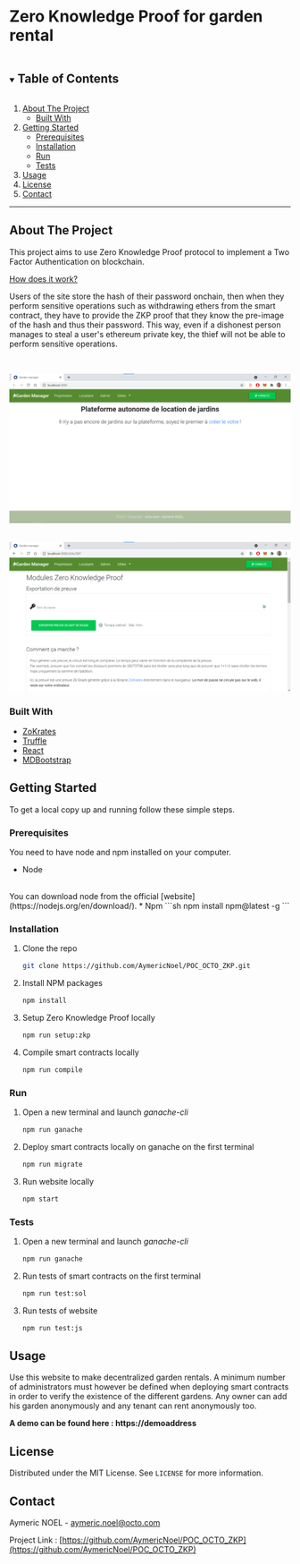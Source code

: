 # Zero Knowledge Proof for garden rental

<details open="open">
  <summary><h2 style="display: inline-block">Table of Contents</h2></summary>
  <ol>
    <li>
      <a href="#about-the-project">About The Project</a>
      <ul>
        <li><a href="#built-with">Built With</a></li>
      </ul>
    </li>
    <li>
      <a href="#getting-started">Getting Started</a>
      <ul>
        <li><a href="#prerequisites">Prerequisites</a></li>
        <li><a href="#installation">Installation</a></li>
        <li><a href="#run">Run</a></li>
        <li><a href="#tests">Tests</a></li>
      </ul>
    </li>
    <li><a href="#usage">Usage</a></li>
    <li><a href="#license">License</a></li>
    <li><a href="#contact">Contact</a></li>
  </ol>
</details>



____
## About The Project


This project aims to use Zero Knowledge Proof protocol to implement a Two Factor Authentication on blockchain.

<u>How does it work?</u>

Users of the site store the hash of their password onchain, then when they perform sensitive operations such as withdrawing ethers from the smart contract, they have to provide the ZKP proof that they know the pre-image of the hash and thus their password.
This way, even if a dishonest person manages to steal a user's ethereum private key, the thief will not be able to perform sensitive operations.

<br/>

![HomePage](./public/homepage.png)
<br/><br/>

![websiteProof](./public/websiteProof.png)

### Built With

* [ZoKrates](https://github.com/Zokrates/ZoKrates)
* [Truffle](https://www.trufflesuite.com/truffle)
* [React](https://fr.reactjs.org/)
* [MDBootstrap](https://mdbootstrap.com/docs/react/)



## Getting Started

To get a local copy up and running follow these simple steps.

### Prerequisites

You need to have node and npm installed on your computer.
* Node
<br/>
You can download node from the official [website](https://nodejs.org/en/download/).
* Npm
  ```sh
  npm install npm@latest -g
  ```

### Installation

1. Clone the repo
   ```sh
   git clone https://github.com/AymericNoel/POC_OCTO_ZKP.git
   ```
2. Install NPM packages
   ```sh
   npm install
   ```
3. Setup Zero Knowledge Proof locally
    ```sh
    npm run setup:zkp
    ```
4. Compile smart contracts locally
    ```sh
    npm run compile
    ```
### Run

1. Open a new terminal and launch *ganache-cli*
    ```sh
    npm run ganache
    ```
2. Deploy smart contracts locally on ganache on the first terminal
    ```sh
    npm run migrate
    ```
3. Run website locally
    ```sh
    npm start
    ```
### Tests

1. Open a new terminal and launch *ganache-cli*
    ```sh
    npm run ganache
    ```
2. Run tests of smart contracts on the first terminal
    ```sh
    npm run test:sol
    ```
3. Run tests of website
    ```sh
    npm run test:js
    ```


<!-- USAGE EXAMPLES -->
## Usage

Use this website to make decentralized garden rentals. 
A minimum number of administrators must however be defined when deploying smart contracts in order to verify the existence of the different gardens.
Any owner can add his garden anonymously and any tenant can rent anonymously too.

**A demo can be found here : https://demoaddress**

## License

Distributed under the MIT License. See `LICENSE` for more information.

## Contact

Aymeric NOEL - aymeric.noel@octo.com

Project Link : [https://github.com/AymericNoel/POC_OCTO_ZKP](https://github.com/AymericNoel/POC_OCTO_ZKP)
